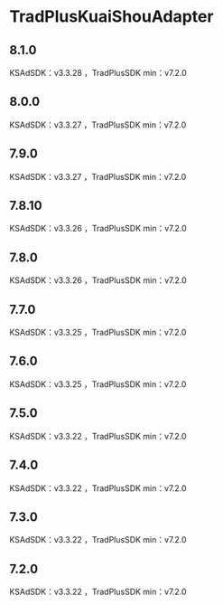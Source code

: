 # TradPlusKuaiShouAdapter

## 8.1.0

KSAdSDK：v3.3.28 ，TradPlusSDK min：v7.2.0

## 8.0.0

KSAdSDK：v3.3.27 ，TradPlusSDK min：v7.2.0

## 7.9.0

KSAdSDK：v3.3.27 ，TradPlusSDK min：v7.2.0

## 7.8.10

KSAdSDK：v3.3.26 ，TradPlusSDK min：v7.2.0

## 7.8.0

KSAdSDK：v3.3.26 ，TradPlusSDK min：v7.2.0

## 7.7.0

KSAdSDK：v3.3.25 ，TradPlusSDK min：v7.2.0

## 7.6.0

KSAdSDK：v3.3.25 ，TradPlusSDK min：v7.2.0

## 7.5.0

KSAdSDK：v3.3.22 ，TradPlusSDK min：v7.2.0

## 7.4.0

KSAdSDK：v3.3.22 ，TradPlusSDK min：v7.2.0

## 7.3.0

KSAdSDK：v3.3.22 ，TradPlusSDK min：v7.2.0

## 7.2.0

KSAdSDK：v3.3.22 ，TradPlusSDK min：v7.2.0
